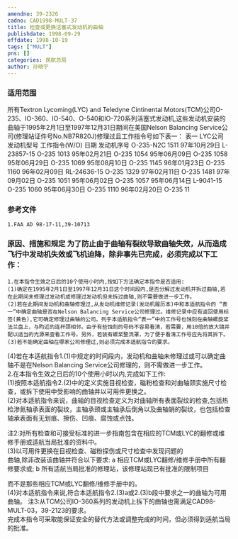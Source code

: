 ```yaml
---
amendno: 39-2326  
cadno: CAD1998-MULT-37  
title: 检查或更换活塞式发动机的曲轴  
publishdate: 1998-09-29  
effdate: 1998-10-19  
tags: ["MULT"]  
pns: []  
categories: 民航总局  
author: 孙晓宁  
---
```

  
### 适用范围  
所有Textron Lycoming(LYC) and Teledyne Cintinental Motors(TCM)公司O-235、IO-360、IO-540、O-540和IO-720系列活塞式发动机,这些发动机安装的曲轴于1995年2月1日至1997年12月31日期间在美国Nelson Balancing Service公司(修理站证件号No.NB7R820J)修理过且工作指令号如下表一：
表一
LYC公司
发动机型号  工作指令(W/O)  日期  发动机序号
O-235-N2C  1511  97年10月29日   L-23857-15
O-235  1013           95年02月21日
O-235  1054           95年06月09日
O-235  1058           95年06月29日
O-235  1069           95年08月10日
O-235  1145           96年01月23日
O-235  1160    96年02月09日   RL-24636-15
O-235  1329           97年02月11日
O-235  1481           97年09月02日
O-235  1051           95年06月02日
O-235  1057  95年06月14日   L-9041-15
O-235  1060           95年06月30日
O-235  1110           96年02月20日
O-235  11  
  
<!--more-->  
### 参考文件  
      
    1.FAA AD 98-17-11,39-10713  
  
### 原因、措施和规定 为了防止由于曲轴有裂纹导致曲轴失效，从而造成飞行中发动机失效或飞机迫降，除非事先已完成，必须完成以下工作：  
    1.在本指令生效之日后的10个使用小时内,按如下方法确定本指令是否适用:  
    (1)确定在1995年2月1日至1997年12月31日这个时间段内,是否分解过发动机并拆过曲轴,若在此期间未修理过发动机或修理过发动机但未拆过曲轴,则不需要做进一步工作。  
    (2)若在此期间发动机和曲轴修理过,从发动机维修记录(发动机履历本)中和本适航指令的 “表一”中确定曲轴是否在Nelson Balancing Service公司修理过。维修记录中应有返回使用标签(黄色),它可确定修理过曲轴的公司。列于本适航指令“表一”中的工作号也蚀刻在曲轴螺旋桨法兰盘上，与昀近的连杆颈相邻。由于有些蚀刻的号码不容易看清，若需要，用10倍的放大镜并配以适当的光源来查看工作号。另外，若装有螺桨整流罩，为了便于看清工作号应先将其拆下。  
    (3)若不能确定曲轴在哪家公司修理过,则必须完成本适航指令的要求。  
(4)若在本适航指令1.(1)中规定的时间段内，发动机和曲轴未修理过或可以确定曲轴不是在Nelson Balancing Service公司修理的，则不需做进一步工作。  
    2.在本指令生效之日后的10个使用小时以内,完成如下工作:  
(1)按照本适航指令2.(2)中的定义实施目视检查，磁粉检查和对曲轴颈实施尺寸检查，或拆下使用中受影响的曲轴并以可用件更换之。  
    (2)对本适航指令来说，曲轴的目视检查定义为对曲轴所有表面裂纹的检查,包括热检渗氮轴承表面的裂纹，主轴承颈或主轴承后倒角以及曲轴销的裂纹，也包括检查轴承表面有无划痕、擦伤、凹痕、腐蚀或点蚀。  
  
注2:对所有检查和可接受标准的进一步指南包含在相应的TCM或LYC的翻修或维修手册或适航当局批准的资料中。  
    (3)以可用件更换在目视检查、磁粉探伤或尺寸检查中发现问题的  
曲轴,除非改装该曲轴并符合以下要求: a 相应TCM或LYC翻修/维修手册中所有翻修要求或;      b 所有适航当局批准的修理站，该修理站现已有批准的限制项目  
      
而不是那些相应TCM或LYC翻修/维修手册中的。  
    (4)对本适航指令来说,符合本适航指令2.(3)a或2.(3)b段中要求之一的曲轴为可用曲轴。 注3:从TCM公司IO-360系列的发动机上拆下的曲轴也需满足CAD98-MULT-03，39-2123的要求。  
    完成本指令可采取能保证安全的替代方法或调整完成的时间，但必须得到适航当局的批准。  
